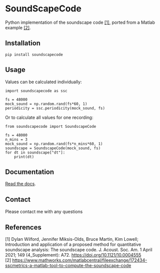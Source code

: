 # SoundScapeCode

Python implementation of the soundscape code [[1]](#1), ported from a Matlab example [[2]](#2).

## Installation
```
pip install soundscapecode
```

## Usage
Values can be calculated individually:
```
import soundscapecode as ssc

fs = 48000
mock_sound = np.random.rand(fs*60, 1)
periodicity = ssc.periodicity(mock_sound, fs)
```

Or to calculate all values for one recording:
```
from soundscapecode import SoundscapeCode

fs = 48000
n_mins = 3
mock_sound = np.random.rand(fs*n_mins*60, 1)
soundscape = SoundscapeCode(mock_sound, fs)
for dt in soundscape["dt"]:
    print(dt)
```

## Documentation
<a href=https://soundscapecode.readthedocs.io/en/latest>Read the docs</a>.

## Contact
Please contact me with any questions
<a href=https://au.linkedin.com/in/james-kemp-11874a93><img src=https://blog-assets.hootsuite.com/wp-content/uploads/2018/09/In-2C-54px-R.png
    width = 18 height = 15 /></a>
<a href=https://www.researchgate.net/profile/James_Kemp6><img src=https://www.researchgate.net/apple-touch-icon-180x180.png
    width=15 height=15 /></a>

## References
<a id="1">[1]</a>
Dylan Wilford, Jennifer Miksis-Olds, Bruce Martin, Kim Lowell; Introduction and application of a proposed method for quantitative soundscape analysis: The soundscape code. J. Acoust. Soc. Am. 1 April 2021; 149 (4_Supplement): A72. https://doi.org/10.1121/10.0004555
</br>
<a id="2">[2]</a>
https://www.mathworks.com/matlabcentral/fileexchange/172434-sscmetrics-a-matlab-tool-to-compute-the-soundscape-code